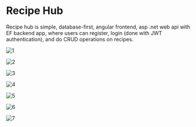 # Recipe Hub

Recipe hub is simple, database-first, angular frontend, asp .net web api with EF backend app,
where users can register, login (done with JWT authentication), and do CRUD operations on recipes.
</br>


![1](https://user-images.githubusercontent.com/102675047/219437447-234e9b2c-2f43-4191-9ce7-91d783a5d2fa.jpg)


![2](https://user-images.githubusercontent.com/102675047/219437454-39506fa1-4632-487e-9772-3534772bf30c.jpg)


![3](https://user-images.githubusercontent.com/102675047/219437460-ad4e1e4b-1831-4ead-ac63-6af8dd39c91a.jpg)


![4](https://user-images.githubusercontent.com/102675047/219437466-7b9b5b5b-df34-4f0a-a595-79d2d077e19a.jpg)


![5](https://user-images.githubusercontent.com/102675047/219437471-56a7e177-f2d0-4a4d-97ba-db9973179333.jpg)


![6](https://user-images.githubusercontent.com/102675047/219437473-f6847dd6-c8f6-49ad-9bab-1dca29c7da4d.jpg)


![7](https://user-images.githubusercontent.com/102675047/219437475-2512a4ac-f563-442f-a1bd-3820ca3a1795.jpg)

